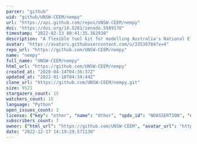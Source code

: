 ```yaml
---
parser: "github"
uid: "github/UNSW-CEEM/nempy"
url: "https://api.github.com/repos/UNSW-CEEM/nempy"
doi: "https://doi.org/10.5281/zenodo.5989170"
timestamp: "2022-02-13 00:41:35.362930"
description: "A flexible tool kit for modelling Australia's National Electricity Market dispatch procedure."
avatar: "https://avatars.githubusercontent.com/u/33536784?v=4"
repo_url: "https://github.com/UNSW-CEEM/nempy"
name: "nempy"
full_name: "UNSW-CEEM/nempy"
html_url: "https://github.com/UNSW-CEEM/nempy"
created_at: "2020-04-14T04:36:37Z"
updated_at: "2022-01-18T04:34:44Z"
clone_url: "https://github.com/UNSW-CEEM/nempy.git"
size: 9521
stargazers_count: 15
watchers_count: 15
language: "Python"
open_issues_count: 3
license: {"key": "other", "name": "Other", "spdx_id": "NOASSERTION", "url": null, "node_id": "MDc6TGljZW5zZTA="}
subscribers_count: 7
owner: {"html_url": "https://github.com/UNSW-CEEM", "avatar_url": "https://avatars.githubusercontent.com/u/33536784?v=4", "login": "UNSW-CEEM", "type": "Organization"}
date: "2022-12-17 14:19:29.571130"
---
```

